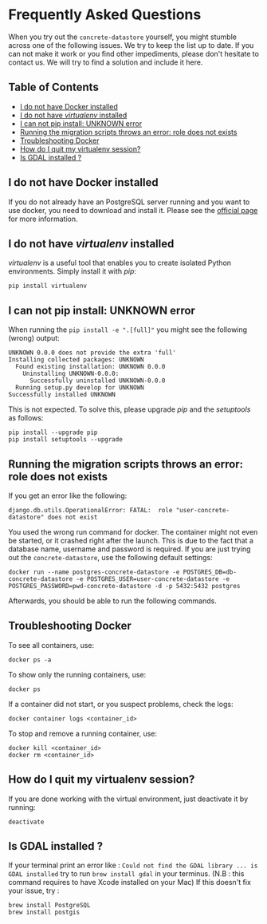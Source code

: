# Frequently Asked Questions

When you try out the `concrete-datastore` yourself, you might stumble across one of the following issues. We try to keep the list up to date. If you can not make it work or you find other impediments, please don't hesitate to contact us. We will try to find a solution and include it here.

## Table of Contents

<!-- MarkdownTOC autolink="true" -->

- [I do not have Docker installed](#i-do-not-have-docker-installed)
- [I do not have *virtualenv* installed](#i-do-not-have-virtualenv-installed)
- [I can not pip install: UNKNOWN error](#i-can-not-pip-install-unknown-error)
- [Running the migration scripts throws an error: role does not exists](#running-the-migration-scripts-throws-an-error-role-does-not-exists)
- [Troubleshooting Docker](#troubleshooting-docker)
- [How do I quit my virtualenv session?](#how-do-i-quit-my-virtualenv-session)
- [Is GDAL installed ?](#is-gdal-installed-)

<!-- /MarkdownTOC -->


## I do not have Docker installed
If you do not already have an PostgreSQL server running and you want to use docker, you need to download and install it. Please see the [official page](https://docs.docker.com/get-docker/) for more information.

## I do not have *virtualenv* installed
*virtualenv* is a useful tool that enables you to create isolated Python environments. Simply install it with *pip*:

``` shell
pip install virtualenv
```

## I can not pip install: UNKNOWN error

When running the `pip install -e ".[full]"` you might see the following (wrong) output:

``` shell
UNKNOWN 0.0.0 does not provide the extra 'full'
Installing collected packages: UNKNOWN
  Found existing installation: UNKNOWN 0.0.0
    Uninstalling UNKNOWN-0.0.0:
      Successfully uninstalled UNKNOWN-0.0.0
  Running setup.py develop for UNKNOWN
Successfully installed UNKNOWN
```

This is not expected. To solve this, please upgrade *pip* and the *setuptools* as follows:

```shell
pip install --upgrade pip
pip install setuptools --upgrade
```

## Running the migration scripts throws an error: role does not exists
If you get an error like the following:
``` shell
django.db.utils.OperationalError: FATAL:  role "user-concrete-datastore" does not exist
```

You used the wrong run command for docker. The container might not even be started, or it crashed right after the launch. This is due to the fact that a database name, username and password is required. If you are just trying out the `concrete-datastore`, use the following default settings:

```shell
docker run --name postgres-concrete-datastore -e POSTGRES_DB=db-concrete-datastore -e POSTGRES_USER=user-concrete-datastore -e POSTGRES_PASSWORD=pwd-concrete-datastore -d -p 5432:5432 postgres
```

Afterwards, you should be able to run the following commands.

## Troubleshooting Docker
To see all containers, use:

```shell
docker ps -a
```

To show only the running containers, use:
```shell
docker ps
```

If a container did not start, or you suspect problems, check the logs:

```shell
docker container logs <container_id>
```

To stop and remove a running container, use:
```shell
docker kill <container_id>
docker rm <container_id>
```

## How do I quit my virtualenv session?
If you are done working with the virtual environment, just deactivate it by running:

``` shell
deactivate
```

## Is GDAL installed ?
If your terminal print an error like : ```Could not find the GDAL library ... is GDAL installed``` try to run ```brew install gdal``` in your terminus. (N.B : this command requires to have Xcode installed on your Mac)
If this doesn't fix your issue, try :
```shell
brew install PostgreSQL
brew install postgis
```


